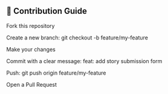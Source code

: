 ## 🤝 Contribution Guide
Fork this repository

Create a new branch: git checkout -b feature/my-feature

Make your changes

Commit with a clear message: feat: add story submission form

Push: git push origin feature/my-feature

Open a Pull Request
